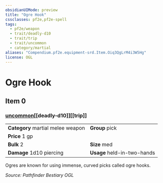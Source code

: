 ```yaml
---
obsidianUIMode: preview
title: "Ogre Hook"
cssclasses: pf2e,pf2e-spell
tags:
  - pf2e/weapon
  - trait/deadly-d10
  - trait/trip
  - trait/uncommon
  - category/martial
aliases: "Compendium.pf2e.equipment-srd.Item.Oiq3QgLrM4i3W5Hg"
license: OGL
---
```

# Ogre Hook
## Item 0
### [uncommon](uncommon "Uncommon Rarity Trait")[[deadly-d10]][[trip]]

|  |  |
| -- | -- |
| **Category** martial melee weapon | **Group** pick |
| **Price** 1 gp |  |
| **Bulk** 2 | **Size** med |
| **Damage** 1d10 piercing  | **Usage** held-in-two-hands |



Ogres are known for using immense, curved picks called ogre hooks.

*Source: Pathfinder Bestiary*
*OGL*